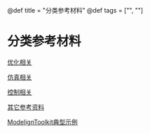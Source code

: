 @def title = "分类参考材料"
@def tags = ["", ""]

# 分类参考材料

[优化相关](optimization-references)

[仿真相关](simulation-references)

[控制相关](control-references)

[其它参考资料](references)

[ModelignToolkit典型示例](https://ai4energy.github.io/LearnDocs/dev/)